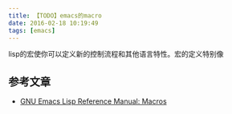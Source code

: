 ```yaml
---
title: 【TODO】emacs的macro
date: 2016-02-18 10:19:49
tags: [emacs]
---
```


lisp的宏使你可以定义新的控制流程和其他语言特性。宏的定义特别像

## 参考文章
- [GNU Emacs Lisp Reference Manual: Macros](http://www.gnu.org/software/emacs/manual/html_node/elisp/Macros.html#Macros)
